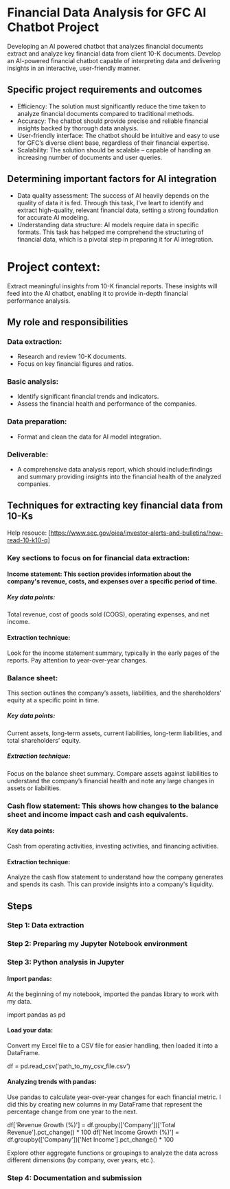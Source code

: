 # Financial Data Analysis for GFC AI Chatbot Project
Developing an AI powered chatbot that analyzes financial documents extract and analyze key financial data from client 10-K documents. Develop an AI-powered financial chatbot capable of interpreting data and delivering insights in an interactive, user-friendly manner.
## Specific project requirements and outcomes

- Efficiency: The solution must significantly reduce the time taken to analyze financial documents compared to traditional methods.
- Accuracy: The chatbot should provide precise and reliable financial insights backed by thorough data analysis.
- User-friendly interface: The chatbot should be intuitive and easy to use for GFC’s diverse client base, regardless of their financial expertise.
- Scalability: The solution should be scalable – capable of handling an increasing number of documents and user queries.

## Determining important factors for AI integration

- Data quality assessment: The success of AI heavily depends on the quality of data it is fed. Through this task, I've leart to identify and extract high-quality, relevant financial data, setting a strong foundation for accurate AI modeling.
- Understanding data structure: AI models require data in specific formats. This task has helpped me comprehend the structuring of financial data, which is a pivotal step in preparing it for AI integration.

# Project context:

Extract meaningful insights from 10-K financial reports.
These insights will feed into the AI chatbot, enabling it to provide in-depth financial performance analysis.

## My  role and responsibilities

### Data extraction:
  - Research and review 10-K documents.
  - Focus on key financial figures and ratios.
    
  ### Basic analysis:
  - Identify significant financial trends and indicators.
  - Assess the financial health and performance of the companies.

### Data preparation:
  - Format and clean the data for AI model integration.

### Deliverable:
  - A comprehensive data analysis report, which should include:findings and summary providing insights into the financial health of the analyzed companies.


## Techniques for extracting key financial data from 10-Ks 
Help resouce: [https://www.sec.gov/oiea/investor-alerts-and-bulletins/how-read-10-k10-q]


### Key sections to focus on for financial data extraction:
#### Income statement: This section provides information about the company's revenue, costs, and expenses over a specific period of time.
##### Key data points: 
Total revenue, cost of goods sold (COGS), operating expenses, and net income.
#### Extraction technique: 
Look for the income statement summary, typically in the early pages of the reports. Pay attention to year-over-year changes.

### Balance sheet: 
This section outlines the company’s assets, liabilities, and the shareholders’ equity at a specific point in time.
##### Key data points: 
Current assets, long-term assets, current liabilities, long-term liabilities, and total shareholders’ equity.
##### Extraction technique: 
Focus on the balance sheet summary. Compare assets against liabilities to understand the company’s financial health and note any large changes in assets or liabilities.

### Cash flow statement: This shows how changes to the balance sheet and income impact cash and cash equivalents.
#### Key data points: 
Cash from operating activities, investing activities, and financing activities.
#### Extraction technique: 
Analyze the cash flow statement to understand how the company generates and spends its cash. This can provide insights into a company's liquidity.


## Steps
### Step 1: Data extraction
### Step 2: Preparing my Jupyter Notebook environment
### Step 3: Python analysis in Jupyter

#### Import pandas:
At the beginning of my notebook, imported the pandas library to work with my data.

import pandas as pd

#### Load your data:
Convert my Excel file to a CSV file for easier handling, then loaded it into a DataFrame.

df = pd.read_csv('path_to_my_csv_file.csv')

#### Analyzing trends with pandas:
Use pandas to calculate year-over-year changes for each financial metric. I did this by creating new columns in my DataFrame that represent the percentage change from one year to the next.

df['Revenue Growth (%)'] = df.groupby(['Company'])['Total Revenue'].pct_change() * 100
df['Net Income Growth (%)'] = df.groupby(['Company'])['Net Income'].pct_change() * 100

Explore other aggregate functions or groupings to analyze the data across different dimensions (by company, over years, etc.).

### Step 4: Documentation and submission
